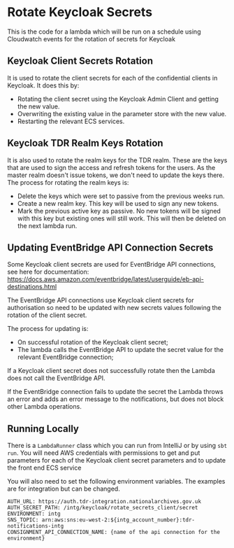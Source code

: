 # Rotate Keycloak Secrets

This is the code for a lambda which will be run on a schedule using Cloudwatch events for the rotation of secrets for Keycloak

## Keycloak Client Secrets Rotation

It is used to rotate the client secrets for each of the confidential clients in Keycloak. It does this by:

* Rotating the client secret using the Keycloak Admin Client and getting the new value.
* Overwriting the existing value in the parameter store with the new value.
* Restarting the relevant ECS services.

## Keycloak TDR Realm Keys Rotation

It is also used to rotate the realm keys for the TDR realm. These are the keys that are used to sign the access and refresh tokens for the users.
As the master realm doesn't issue tokens, we don't need to update the keys there. The process for rotating the realm keys is:
* Delete the keys which were set to passive from the previous weeks run.
* Create a new realm key. This key will be used to sign any new tokens.
* Mark the previous active key as passive. No new tokens will be signed with this key but existing ones will still work. This will then be deleted on the next lambda run.

## Updating EventBridge API Connection Secrets

Some Keycloak client secrets are used for EventBridge API connections, see here for documentation: https://docs.aws.amazon.com/eventbridge/latest/userguide/eb-api-destinations.html

The EventBridge API connections use Keycloak client secrets for authorisation so need to be updated with new secrets values following the rotation of the client secret.

The process for updating is:
* On successful rotation of the Keycloak client secret;
* The lambda calls the EventBridge API to update the secret value for the relevant EventBridge connection;

If a Keycloak client secret does not successfully rotate then the Lambda does not call the EventBridge API.

If the EventBridge connection fails to update the secret the Lambda throws an error and adds an error message to the notifications, but does not block other Lambda operations.

## Running Locally
There is a `LambdaRunner` class which you can run from IntelliJ or by using `sbt run`. 
You will need AWS credentials with permissions to get and put parameters for each of the Keycloak client secret parameters and to update the front end ECS service  

You will also need to set the following environment variables. The examples are for integration but can be changed.
```
AUTH_URL: https://auth.tdr-integration.nationalarchives.gov.uk
AUTH_SECRET_PATH: /intg/keycloak/rotate_secrets_client/secret
ENVIRONMENT: intg
SNS_TOPIC: arn:aws:sns:eu-west-2:${intg_account_number}:tdr-notifications-intg
CONSIGNMENT_API_CONNECTION_NAME: {name of the api connection for the environment}
```
